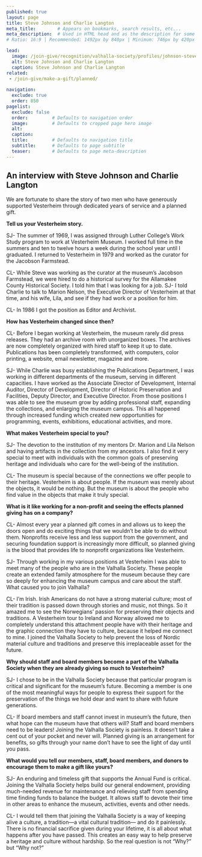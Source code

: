 ```yaml
---
published: true
layout: page
title: Steve Johnson and Charlie Langton
meta_title:        # Appears on bookmarks, search results, etc...
meta_description:  # Used in HTML head and as the description for some search engines
# Ratio: 16:9 | Recommended: 1492px by 840px | Minimum: 746px by 420px

lead:  
  image: /join-give/recognition/valhalla-society/profiles/johnson-steve-langton-charlie.jpg
  alt: Steve Johnson and Charlie Langton
  caption: Steve Johnson and Charlie Langton
related:
 - /join-give/make-a-gift/planned/
 
navigation:
  exclude: true
  order: 850
pagelist:
  exclude: false
  order:         # Defaults to navigation order  
  image:         # Defaults to cropped page hero image
  alt:
  caption:
  title:         # Defaults to navigation title
  subtitle:      # Defaults to page subtitle
  teaser:        # Defaults to page meta-description  
---
```

An interview with Steve Johnson and Charlie Langton
----------------------------------------

We are fortunate to share the story of two men who have generously supported Vesterheim through dedicated years of service and a planned gift.

**Tell us your Vesterheim story.**

SJ- The summer of 1969, I was assigned through Luther College’s Work Study program to work at Vesterheim Museum. I worked full time in the summers and ten to twelve hours a week during the school year until I graduated. I returned to Vesterheim in 1979 and worked as the curator for the Jacobson Farmstead.

CL- While Steve was working as the curator at the museum’s Jacobson Farmstead, we were hired to do a historical survey for the Allamakee County Historical Society. I told him that I was looking for a job.
SJ- I told Charlie to talk to Marion Nelson, the Executive Director of Vesterheim at that time, and his wife, Lila, and see if they had work or a position for him.

CL- In 1986 I got the position as Editor and Archivist.

**How has Vesterheim changed since then?**

CL- Before I began working at Vesterheim, the museum rarely did press releases. They had an archive room with unorganized boxes. The archives are now completely organized with hired staff to keep it up to date. Publications has been completely transformed, with computers, color printing, a website, email newsletter, magazine and more.

SJ- While Charlie was busy establishing the Publications Department, I was working in different departments of the museum, serving in different capacities. I have worked as the Associate Director of Development, Internal Auditor, Director of Development, Director of Historic Preservation and Facilities, Deputy Director, and Executive Director. From those positions I was able to see the museum grow by adding professional staff, expanding the collections, and enlarging the museum campus. This all happened through increased funding which created new opportunities for programming, events, exhibitions, educational activities, and more.

**What makes Vesterheim special to you?**

SJ- The devotion to the institution of my mentors Dr. Marion and Lila Nelson and having artifacts in the collection from my ancestors. I also find it very special to meet with individuals with the common goals of preserving heritage and individuals who care for the well-being of the institution.

CL- The museum is special because of the connections we offer people to their heritage. Vesterheim is about people. If the museum was merely about the objects, it would be nothing. But the museum is about the people who find value in the objects that make it truly special.

**What is it like working for a non-profit and seeing the effects planned giving has on a company?**

CL- Almost every year a planned gift comes in and allows us to keep the doors open and do exciting things that we wouldn’t be able to do without them. Nonprofits receive less and less support from the government, and securing foundation support is increasingly more difficult, so planned giving is the blood that provides life to nonprofit organizations like Vesterheim. 

SJ- Through working in my various positions at Vesterheim I was able to meet many of the people who are in the Valhalla Society. These people create an extended family atmosphere for the museum because they care so deeply for enhancing the museum campus and care about the staff.
What caused you to join Valhalla?

CL- I’m Irish. Irish Americans do not have a strong material culture; most of their tradition is passed down through stories and music, not things. So it amazed me to see the Norwegians’ passion for preserving their objects and traditions. A Vesterheim tour to Ireland and Norway allowed me to completely understand this attachment people have with their heritage and the graphic connection they have to culture, because it helped me connect to mine. I joined the Valhalla Society to help prevent the loss of Nordic material culture and traditions and preserve this irreplaceable asset for the future.

**Why should staff and board members become a part of the Valhalla Society when they are already giving so much to Vesterheim?**

SJ- I chose to be in the Valhalla Society because that particular program is critical and significant for the museum’s future. Becoming a member is one of the most meaningful ways for people to express their support for the preservation of the things we hold dear and want to share with future generations.

CL- If board members and staff cannot invest in museum’s the future, then what hope can the museum have that others will? Staff and board members need to be leaders! Joining the Valhalla Society is painless. It doesn’t take a cent out of your pocket and never will. Planned giving is an arrangement for benefits, so gifts through your name don’t have to see the light of day until you pass.

**What would you tell our members, staff, board members, and donors to encourage them to make a gift like yours?**

SJ- An enduring and timeless gift that supports the Annual Fund is critical. Joining the Valhalla Society helps build our general endowment, providing much-needed revenue for maintenance and relieving staff from spending time finding funds to balance the budget. It allows staff to devote their time in other areas to enhance the museum, activities, events and other needs.

CL- I would tell them that joining the Valhalla Society is a way of keeping alive a culture, a tradition—a vital cultural tradition— and do it painlessly. There is no financial sacrifice given during your lifetime, it is all about what happens after you have passed. This creates an easy way to help preserve a heritage and culture without hardship. So the real question is not “Why?” but “Why not?” 